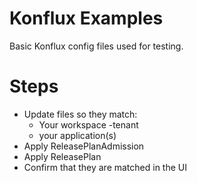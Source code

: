 # Konflux Examples
Basic Konflux config files used for testing.

# Steps
- Update files so they match:
  - Your workspace <workspace>-tenant
  - your application(s)
- Apply ReleasePlanAdmission
- Apply ReleasePlan
- Confirm that they are matched in the UI
